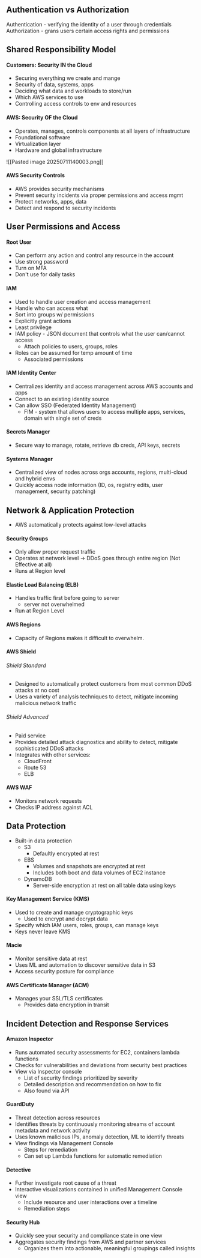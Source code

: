 ## Authentication vs Authorization
Authentication - verifying the identity of a user through credentials
Authorization - grans users certain access rights and permissions

## Shared Responsibility Model
#### Customers: Security IN the Cloud
- Securing everything we create and mange
- Security of data, systems, apps
- Deciding what data and workloads to store/run
- Which AWS services to use
- Controlling access controls to env and resources

#### AWS: Security OF the Cloud
- Operates, manages, controls components at all layers of infrastructure
- Foundational software
- Virtualization layer
- Hardware and global infrastructure

![[Pasted image 20250711140003.png]]

#### AWS Security Controls
- AWS provides security mechanisms
- Prevent security incidents via proper permissions and access mgmt
- Protect networks, apps, data
- Detect and respond to security incidents

## User Permissions and Access

#### Root User
- Can perform any action and control any resource in the account
- Use strong password
- Turn on MFA
- Don't use for daily tasks

#### IAM
- Used to handle user creation and access management
- Handle who can access what
- Sort into groups w/ permissions
- Explicitly grant actions
- Least privilege
- IAM policy - JSON document that controls what the user can/cannot access
	- Attach policies to users, groups, roles
- Roles can be assumed for temp amount of time
	- Associated permissions

#### IAM Identity Center
- Centralizes identity and access management across AWS accounts and apps
- Connect to an existing identity source 
- Can allow SSO (Federated Identity Management)
	- FIM - system that allows users to access multiple apps, services, domain with single set of creds

#### Secrets Manager
- Secure way to manage, rotate, retrieve db creds, API keys, secrets

#### Systems Manager
- Centralized view of nodes across orgs accounts, regions, multi-cloud and hybrid envs
- Quickly access node information (ID, os, registry edits, user management, security patching)

## Network & Application Protection
- AWS automatically protects against low-level attacks

#### Security Groups
- Only allow proper request traffic
- Operates at network level -> DDoS goes through entire region (Not Effective at all)
- Runs at Region level

#### Elastic Load Balancing (ELB)
- Handles traffic first before going to server
	- server not overwhelmed
- Run at Region Level

#### AWS Regions
- Capacity of Regions makes it difficult to overwhelm.

#### AWS Shield
###### Shield Standard
 - Designed to automatically protect customers from most common DDoS attacks at no cost
 - Uses a variety of analysis techniques to detect, mitigate incoming malicious network traffic

###### Shield Advanced
- Paid service
- Provides detailed attack diagnostics and ability to detect, mitigate sophisticated DDoS attacks
- Integrates with other services:
	- CloudFront
	- Route 53
	- ELB

#### AWS WAF
- Monitors network requests
- Checks IP address against ACL

## Data Protection
- Built-in data protection
	- S3
		- Defaultly encrypted at rest
	- EBS
		- Volumes and snapshots are encrypted at rest
		- Includes both boot and data volumes of EC2 instance
	- DynamoDB
		- Server-side encryption at rest on all table data using keys

#### Key Management Service (KMS)
- Used to create and manage cryptographic keys
	- Used to encrypt and decrypt data
- Specify which IAM users, roles, groups, can manage keys
- Keys never leave KMS

#### Macie
- Monitor sensitive data at rest
- Uses ML and automation to discover sensitive data in S3
- Access security posture for compliance

#### AWS Certificate Manager (ACM)
- Manages your SSL/TLS certificates
	- Provides data encryption in transit

## Incident Detection and Response Services

#### Amazon Inspector
- Runs automated security assessments for EC2, containers lambda functions
- Checks for vulnerabilities and deviations from security best practices
- View via Inspector console
	- List of security findings prioritized by severity
	- Detailed description and recommendation on how to fix
	- Also found via API

#### GuardDuty
- Threat detection across resources
- Identifies threats by continuously monitoring streams of account metadata and network activity
- Uses known malicious IPs, anomaly detection, ML to identify threats
- View findings via Management Console
	- Steps for remediation
	- Can set up Lambda functions for automatic remediation

#### Detective
- Further investigate root cause of a threat
- Interactive visualizations contained in unified Management Console view
	- Include resource and user interactions over a timeline
	- Remediation steps

#### Security Hub
- Quickly see your security and compliance state in one view
- Aggregates security findings from AWS and partner services
	- Organizes them into actionable, meaningful groupings called insights